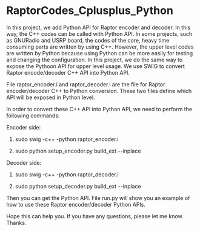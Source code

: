 # RaptorCodes_Cplusplus_Python
In this project, we add Python API for Raptor encoder and decoder. In this way, the C++ codes can be called with Python API. 
In some projects, such as GNURadio and USRP board, the codes of the core, heavy time consuming parts are written by using C++. However, the upper level codes are written by Python because using Python can be more easily for testing and changing the configuration. In this project, we do the same way to expose the Pythoon API for upper level usage. We use SWIG to convert Raptor encode/decoder C++ API into Python API.

File raptor_encoder.i and raptor_decoder.i are the file for Raptor encoder/decoder C++ to Python conversion. These two files define which API will be exposed in Python level.

In order to convert these C++ API into Python API, we need to perform the following commands:

Encoder side:

1) sudo swig -c++ -python raptor_encoder.i

2) sudo python setup_encoder.py build_ext --inplace

Decoder side:

1) sudo swig -c++ -python raptor_decoder.i

2) sudo python setup_decoder.py build_ext --inplace

Then you can get the Python API. File run.py will show you an example of how to use these Raptor encoder/decoder Python APIs.

Hope this can help you. If you have any questions, please let me know. Thanks.
